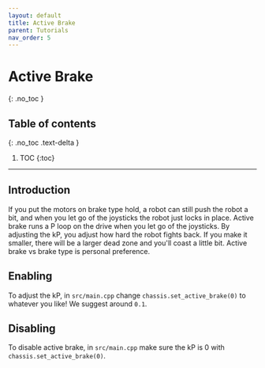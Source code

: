 ```yaml
---
layout: default
title: Active Brake
parent: Tutorials
nav_order: 5
---
```



# **Active Brake**
{: .no_toc }

## Table of contents
{: .no_toc .text-delta }

1. TOC
{:toc}


---

## Introduction  
If you put the motors on brake type hold, a robot can still push the robot a bit, and when you let go of the joysticks the robot just locks in place. Active brake runs a P loop on the drive when you let go of the joysticks. By adjusting the kP, you adjust how hard the robot fights back. If you make it smaller, there will be a larger dead zone and you'll coast a little bit. Active brake vs brake type is personal preference.

## Enabling  
To adjust the kP, in `src/main.cpp` change `chassis.set_active_brake(0)` to whatever you like! We suggest around `0.1`.

## Disabling  
To disable active brake, in `src/main.cpp` make sure the kP is 0 with `chassis.set_active_brake(0)`.